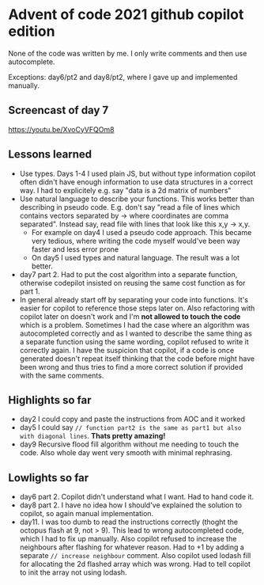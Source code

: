 # Advent of code 2021 github copilot edition

None of the code was written by me. I only write comments and then use autocomplete.

Exceptions: day6/pt2 and day8/pt2, where I gave up and implemented manually.

## Screencast of day 7

https://youtu.be/XvoCyVFQOm8

## Lessons learned

- Use types. Days 1-4 I used plain JS, but without type information copilot often didn't have enough information to use data structures in a correct way. I had to explicitely e.g. say "data is a 2d matrix of numbers"
- Use natural language to describe your functions. This works better than describing in pseudo code. E.g. don't say "read a file of lines which contains vectors separated by -> where coordinates are comma separated". Instead say, read file with lines that look like this x,y -> x,y.
  - For example on day4 I used a pseudo code approach. This became very tedious, where writing the code myself would've been way faster and less error prone
  - On day5 I used types and natural language. The result was a lot better.
- day7 part 2. Had to put the cost algorithm into a separate function, otherwise codepilot insisted on reusing the same cost function as for part 1.
- In general already start off by separating your code into functions. It's easier for copilot to reference those steps later on. Also refactoring with copilot later on doesn't work and I'm **not allowed to touch the code** which is a problem. Sometimes I had the case where an algorithm was autocompleted correctly and as I wanted to describe the same thing as a separate function using the same wording, copilot refused to write it correctly again. I have the suspicion that copilot, if a code is once generated doesn't repeat itself thinking that the code before might have been wrong and thus tries to find a more correct solution if provided with the same comments.

## Highlights so far

- day2 I could copy and paste the instructions from AOC and it worked
- day5 I could say `// function part2 is the same as part1 but also with diagonal lines`. **Thats pretty amazing!**
- day9 Recursive flood fill algorithm without me needing to touch the code. Also whole day went very smooth with minimal rephrasing.

## Lowlights so far

- day6 part 2. Copilot didn't understand what I want. Had to hand code it.
- day8 part 2. I have no idea how I should've explained the solution to copilot, so again manual implementation.
- day11. I was too dumb to read the instructions correctly (thoght the octopus flash at 9, not > 9). This lead to wrong autocompleted code, which I had to fix up manually. Also copilot refused to increase the neighbours after flashing for whatever reason. Had to +1 by adding a separate `// increase neighbour` comment. Also copilot used lodash fill for allocating the 2d flashed array which was wrong. Had to tell copilot to init the array not using lodash.
